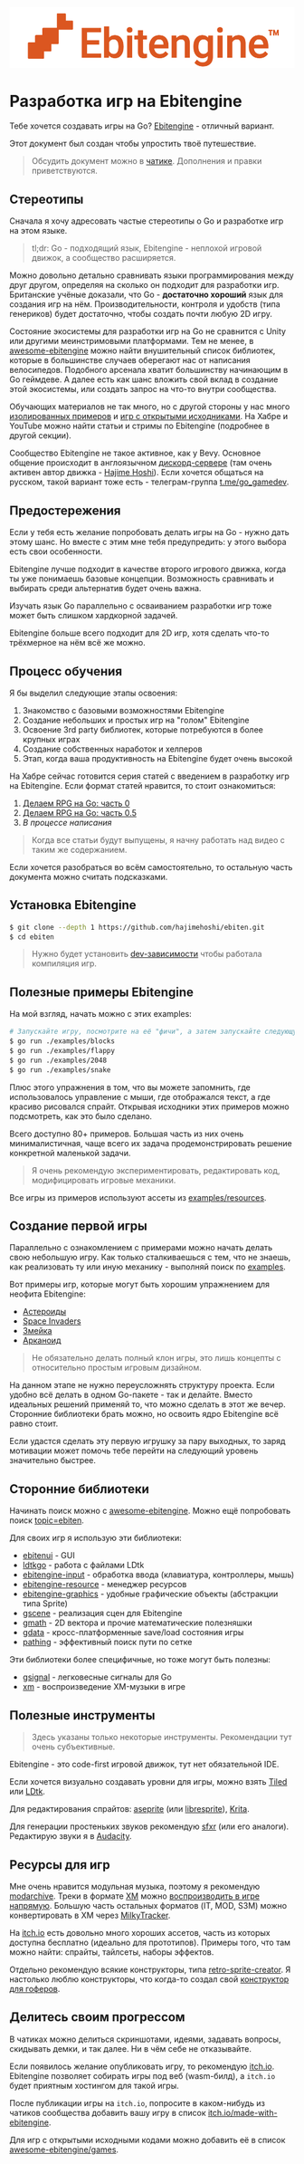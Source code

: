 ![Ebitengine logo](logo.png)

# Разработка игр на Ebitengine

Тебе хочется создавать игры на Go? [Ebitengine](https://github.com/hajimehoshi/ebiten/) - отличный вариант.

Этот документ был создан чтобы упростить твоё путешествие.

> Обсудить документ можно в [чатике](https://t.me/go_gamedev). Дополнения и правки приветствуются.

## Стереотипы

Сначала я хочу адресовать частые стереотипы о Go и разработке игр на этом языке.

> tl;dr: Go - подходящий язык, Ebitengine - неплохой игровой движок, а сообщество расширяется.

Можно довольно детально сравнивать языки программирования между друг другом, определяя на сколько он подходит для разработки игр. Британские учёные доказали, что Go - **достаточно хороший** язык для создания игр на нём. Производительности, контроля и удобств (типа генериков) будет достаточно, чтобы создать почти любую 2D игру.

Состояние экосистемы для разработки игр на Go не сравнится с Unity или другими меинстримовыми платформами. Тем не менее, в [awesome-ebitengine](https://github.com/sedyh/awesome-ebitengine) можно найти внушительный список библиотек, которые в большинстве случаев оберегают нас от написания велосипедов. Подобного арсенала хватит большинству начинающим в Go геймдеве. А далее есть как шанс вложить свой вклад в создание этой экосистемы, или создать запрос на что-то внутри сообщества.

Обучающих материалов не так много, но с другой стороны у нас много [изолированных примеров](https://github.com/hajimehoshi/ebiten/tree/main/examples) и [игр с открытыми исходниками](https://github.com/sedyh/awesome-ebitengine?tab=readme-ov-file#games). На Хабре и YouTube можно найти статьи и стримы по Ebitengine (подробнее в другой секции).

Сообщество Ebitengine не такое активное, как у Bevy. Основное общение происходит в англоязычном [дискорд-сервере](https://discord.com/invite/3tVdM5H8cC) (там очень активен автор движка - [Hajime Hoshi](https://github.com/hajimehoshi)). Если хочется общаться на русском, такой вариант тоже есть - телеграм-группа [t.me/go_gamedev](https://t.me/go_gamedev).

## Предостережения

Если у тебя есть желание попробовать делать игры на Go - нужно дать этому шанс. Но вместе с этим мне тебя предупредить: у этого выбора есть свои особенности.

Ebitengine лучше подходит в качестве второго игрового движка, когда ты уже понимаешь базовые концепции. Возможность сравнивать и выбирать среди альтернатив будет очень важна.

Изучать язык Go параллельно с осваиванием разработки игр тоже может быть слишком хардкорной задачей.

Ebitengine больше всего подходит для 2D игр, хотя сделать что-то трёхмерное на нём всё же можно.

## Процесс обучения

Я бы выделил следующие этапы освоения:

1. Знакомство с базовыми возможностями Ebitengine
2. Создание небольших и простых игр на "голом" Ebitengine
3. Освоение 3rd party библиотек, которые потребуются в более крупных играх
4. Создание собственных наработок и хелперов
5. Этап, когда ваша продуктивность на Ebitengine будет очень высокой

На Хабре сейчас готовится серия статей с введением в разработку игр на Ebitengine. Если формат статей нравится, то стоит ознакомиться:

1. [Делаем RPG на Go: часть 0](https://habr.com/ru/articles/791192/)
2. [Делаем RPG на Go: часть 0.5](https://habr.com/ru/articles/799497/)
3. _*В процессе написания*_

> Когда все статьи будут выпущены, я начну работать над видео с таким же содержанием.

Если хочется разобраться во всём самостоятельно, то остальную часть документа можно считать подсказками.

## Установка Ebitengine

```bash
$ git clone --depth 1 https://github.com/hajimehoshi/ebiten.git
$ cd ebiten
```

> Нужно будет установить [dev-зависимости](https://ebitengine.org/en/documents/install.html) чтобы работала компиляция игр.

## Полезные примеры Ebitengine

На мой взгляд, начать можно с этих examples:

```bash
# Запускайте игру, посмотрите на её "фичи", а затем запускайте следующую.
$ go run ./examples/blocks
$ go run ./examples/flappy
$ go run ./examples/2048
$ go run ./examples/snake
```

Плюс этого упражнения в том, что вы можете запомнить, где использовалось управление с мыши, где отображался текст, а где красиво рисовался спрайт. Открывая исходники этих примеров можно подсмотреть, как это было сделано.

Всего доступно 80+ примеров. Большая часть из них очень минималистичная, чаще всего их задача продемонстрировать решение конкретной маленькой задачи.

> Я очень рекомендую экспериментировать, редактировать код, модифицировать игровые механики.

Все игры из примеров используют ассеты из [examples/resources](https://github.com/hajimehoshi/ebiten/tree/main/examples/resources).

## Создание первой игры

Параллельно с ознакомлением с примерами можно начать делать свою небольшую игру. Как только сталкиваешься с тем, что не знаешь, как реализовать ту или иную механику - выполняй поиск по [examples](https://github.com/hajimehoshi/ebiten/tree/main/examples).

Вот примеры игр, которые могут быть хорошим упражнением для неофита Ebitengine:

* [Астероиды](https://en.wikipedia.org/wiki/Asteroids_(video_game))
* [Space Invaders](https://en.wikipedia.org/wiki/Space_Invaders)
* [Змейка](https://en.wikipedia.org/wiki/Snake_(video_game_genre))
* [Арканоид](https://en.wikipedia.org/wiki/Arkanoid)

> Не обязательно делать полный клон игры, это лишь концепты с относительно простым игровым дизайном.

На данном этапе не нужно переусложнять структуру проекта. Если удобно всё делать в одном Go-пакете - так и делайте. Вместо идеальных решений применяй то, что можно сделать в этот же вечер. Сторонние библиотеки брать можно, но освоить ядро Ebitengine всё равно стоит.

Если удастся сделать эту первую игрушку за пару выходных, то заряд мотивации может помочь тебе перейти на следующий уровень значительно быстрее.

## Сторонние библиотеки

Начинать поиск можно с [awesome-ebitengine](https://github.com/sedyh/awesome-ebitengine). Можно ещё попробовать поиск [topic=ebiten](https://github.com/search?q=topic%3Aebiten%20language%3Ago&type=repositories).

Для своих игр я использую эти библиотеки:

* [ebitenui](https://github.com/ebitenui/ebitenui) - GUI
* [ldtkgo](https://github.com/SolarLune/ldtkgo) - работа с файлами LDtk
* [ebitengine-input](https://github.com/quasilyte/ebitengine-input) - обработка ввода (клавиатура, контроллеры, мышь)
* [ebitengine-resource](https://github.com/quasilyte/ebitengine-resource) - менеджер ресурсов
* [ebitengine-graphics](https://github.com/quasilyte/ebitengine-graphics) - удобные графические объекты (абстракции типа Sprite)
* [gscene](https://github.com/quasilyte/gscene) - реализация сцен для Ebitengine
* [gmath](https://github.com/quasilyte/gmath) - 2D вектора и прочие математические полезняшки
* [gdata](github.com/quasilyte/gdata) - кросс-платформенные save/load состояния игры
* [pathing](https://github.com/quasilyte/pathing/) - эффективный поиск пути по сетке

Эти библиотеки более специфичные, но тоже могут быть полезны:

* [gsignal](https://github.com/quasilyte/gsignal/) - легковесные сигналы для Go
* [xm](https://github.com/quasilyte/xm) - воспроизведение XM-музыки в игре

## Полезные инструменты

> Здесь указаны только некоторые инструменты. Рекомендации тут очень субъективные.

Ebitengine - это code-first игровой движок, тут нет обязательной IDE.

Если хочется визуально создавать уровни для игры, можно взять [Tiled](https://www.mapeditor.org/) или [LDtk](https://ldtk.io/).

Для редактирования спрайтов: [aseprite](https://www.aseprite.org/) (или [libresprite](https://libresprite.github.io/#!/)), [Krita](https://krita.org/en/).

Для генерации простеньких звуков рекомендую [sfxr](https://www.drpetter.se/project_sfxr.html) (или его аналоги). Редактирую звуки я в [Audacity](https://www.audacityteam.org/).

## Ресурсы для игр

Мне очень нравится модульная музыка, поэтому я рекомендую [modarchive](https://modarchive.org/). Треки в формате [XM](https://en.wikipedia.org/wiki/XM_(file_format)) можно [воспроизводить в игре напрямую](https://github.com/quasilyte/xm). Большую часть остальных форматов (IT, MOD, S3M) можно конвертировать в XM через [MilkyTracker](https://milkytracker.org/).

На [itch.io](https://itch.io/) есть довольно много хороших ассетов, часть из которых доступна бесплатно (идеально для прототипов). Примеры того, что там можно найти: спрайты, тайлсеты, наборы эффектов.

Отдельно рекомендую всякие конструкторы, типа [retro-sprite-creator](https://retro-sprite-creator.nihey.org/character). Я настолько люблю конструкторы, что когда-то создал свой [конструктор для гоферов](https://www.quasilyte.dev/gopherkon/).

## Делитесь своим прогрессом

В чатиках можно делиться скриншотами, идеями, задавать вопросы, скидывать демки, и так далее. Ни в чём себе не отказывайте.

Если появилось желание опубликовать игру, то рекомендую [itch.io](https://itch.io/). Ebitengine позволяет собирать игры под веб (wasm-билд), а `itch.io` будет приятным хостингом для такой игры.

После публикации игры на `itch.io`, попросите в каком-нибудь из чатиков сообщества добавить вашу игру в список [itch.io/made-with-ebitengine](https://itch.io/queue/c/2030581/made-with-ebitengine).

Для игр с открытыми исходными кодами можно добавить её в список [awesome-ebitengine/games](https://github.com/sedyh/awesome-ebitengine?tab=readme-ov-file#games).

